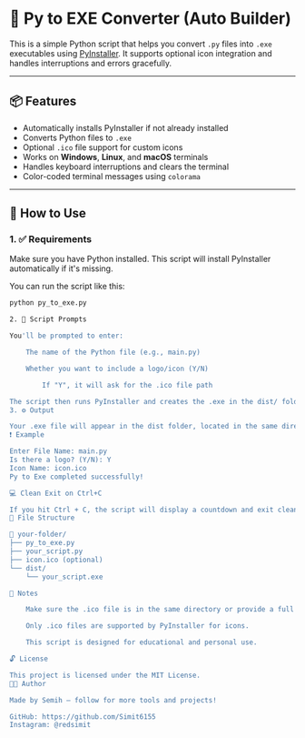 # 🔧 Py to EXE Converter (Auto Builder)

This is a simple Python script that helps you convert `.py` files into `.exe` executables using [PyInstaller](https://pyinstaller.org/). It supports optional icon integration and handles interruptions and errors gracefully.

---

## 📦 Features

- Automatically installs PyInstaller if not already installed
- Converts Python files to `.exe`
- Optional `.ico` file support for custom icons
- Works on **Windows**, **Linux**, and **macOS** terminals
- Handles keyboard interruptions and clears the terminal
- Color-coded terminal messages using `colorama`

---

## 🚀 How to Use

### 1. ✅ Requirements

Make sure you have Python installed. This script will install PyInstaller automatically if it's missing.

You can run the script like this:

```bash
python py_to_exe.py

2. 🧾 Script Prompts

You'll be prompted to enter:

    The name of the Python file (e.g., main.py)

    Whether you want to include a logo/icon (Y/N)

        If "Y", it will ask for the .ico file path

The script then runs PyInstaller and creates the .exe in the dist/ folder.
3. ⚙️ Output

Your .exe file will appear in the dist folder, located in the same directory.
❗ Example

Enter File Name: main.py
Is there a logo? (Y/N): Y
Icon Name: icon.ico
Py to Exe completed successfully!

💻 Clean Exit on Ctrl+C

If you hit Ctrl + C, the script will display a countdown and exit cleanly.
📁 File Structure

📂 your-folder/
├── py_to_exe.py
├── your_script.py
├── icon.ico (optional)
└── dist/
    └── your_script.exe

🧠 Notes

    Make sure the .ico file is in the same directory or provide a full path.

    Only .ico files are supported by PyInstaller for icons.

    This script is designed for educational and personal use.

🔓 License

This project is licensed under the MIT License.
🧑‍💻 Author

Made by Semih — follow for more tools and projects!

GitHub: https://github.com/Simit6155
Instagram: @redsimit
